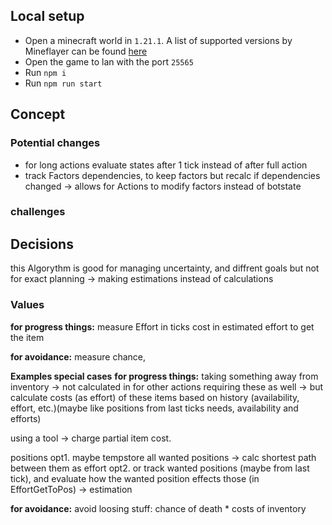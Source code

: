 ## Local setup

- Open a minecraft world in `1.21.1`. A list of supported versions by Mineflayer can be found [here](https://github.com/PrismarineJS/mineflayer/blob/master/lib/version.js#L1)
- Open the game to lan with the port `25565`
- Run `npm i`
- Run `npm run start`

## Concept

### Potential changes
- for long actions evaluate states after 1 tick instead of after full action
- track Factors dependencies, to keep factors but recalc if dependencies changed 
    -> allows for Actions to modify factors instead of botstate

### challenges

## Decisions
this Algorythm is good for managing uncertainty, and diffrent goals but not for exact planning 
-> making estimations instead of calculations

### Values
**for progress things:**
measure Effort in ticks 
cost in estimated effort to get the item

**for avoidance:**
measure chance,

**Examples special cases**
**for progress things:**
taking something away from inventory 
-> not calculated in for other actions requiring these as well 
-> but calculate costs (as effort) of these items based on history (availability, effort, etc.)(maybe like positions from last ticks needs, availability and efforts)

using a tool
-> charge partial item cost.

positions
opt1. maybe tempstore all wanted positions -> calc shortest path between them as effort
opt2. or track wanted positions (maybe from last tick), and evaluate how the wanted position effects those (in EffortGetToPos) -> estimation

**for avoidance:**
avoid loosing stuff: chance of death * costs of inventory
